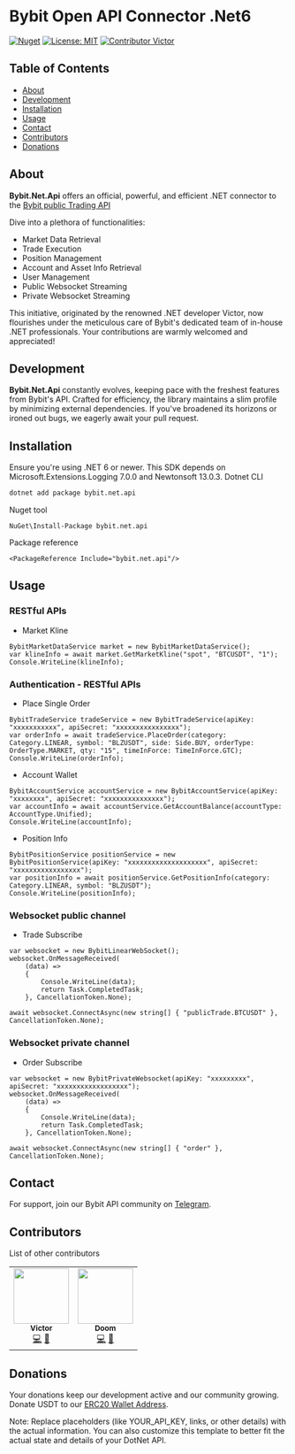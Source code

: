﻿# Bybit Open API Connector .Net6

[![Nuget](https://img.shields.io/nuget/v/bybit.net.api)](https://www.nuget.org/packages/bybit.net.api) [![License: MIT](https://img.shields.io/badge/License-MIT-yellow.svg)](https://github.com/wuhewuhe/bybit.net.api/blob/main/LICENSE) [![Contributor Victor](https://img.shields.io/badge/contributor-Victor-blue.svg)](https://github.com/wuhewuhe/bybit-java-api)

## Table of Contents

- [About](#about)
- [Development](#development)
- [Installation](#installation)
- [Usage](#usage)
- [Contact](#contact)
- [Contributors](#contributors)
- [Donations](#donations)

## About
**Bybit.Net.Api** offers an official, powerful, and efficient .NET connector to the  [Bybit public Trading API](https://bybit-exchange.github.io/docs/v5/intro)

Dive into a plethora of functionalities:
- Market Data Retrieval
- Trade Execution
- Position Management
- Account and Asset Info Retrieval
- User Management
- Public Websocket Streaming
- Private Websocket Streaming

This initiative, originated by the renowned .NET developer Victor, now flourishes under the meticulous care of Bybit's dedicated team of in-house .NET professionals. 
Your contributions are warmly welcomed and appreciated!

## Development
**Bybit.Net.Api** constantly evolves, keeping pace with the freshest features from Bybit's API. Crafted for efficiency, the library maintains a slim profile by minimizing external dependencies. If you've broadened its horizons or ironed out bugs, we eagerly await your pull request.

## Installation
Ensure you're using .NET 6 or newer. This SDK depends on Microsoft.Extensions.Logging 7.0.0 and Newtonsoft 13.0.3.
Dotnet CLI
```bash
dotnet add package bybit.net.api
```

Nuget tool
```DotNet
NuGet\Install-Package bybit.net.api
```

Package reference
```DotNet
<PackageReference Include="bybit.net.api"/>
```
## Usage

### RESTful APIs
- Market Kline
```DotNet
BybitMarketDataService market = new BybitMarketDataService();
var klineInfo = await market.GetMarketKline("spot", "BTCUSDT", "1");
Console.WriteLine(klineInfo);
```

### Authentication - RESTful APIs
- Place Single Order
```DotNet
BybitTradeService tradeService = new BybitTradeService(apiKey: "xxxxxxxxxxx", apiSecret: "xxxxxxxxxxxxxxxx");
var orderInfo = await tradeService.PlaceOrder(category: Category.LINEAR, symbol: "BLZUSDT", side: Side.BUY, orderType: OrderType.MARKET, qty: "15", timeInForce: TimeInForce.GTC);
Console.WriteLine(orderInfo);
```

- Account Wallet
```DotNet
BybitAccountService accountService = new BybitAccountService(apiKey: "xxxxxxxx", apiSecret: "xxxxxxxxxxxxxxx");
var accountInfo = await accountService.GetAccountBalance(accountType: AccountType.Unified);
Console.WriteLine(accountInfo);
```
- Position Info
```DotNet
BybitPositionService positionService = new BybitPositionService(apiKey: "xxxxxxxxxxxxxxxxxxxx", apiSecret: "xxxxxxxxxxxxxxxxx");
var positionInfo = await positionService.GetPositionInfo(category: Category.LINEAR, symbol: "BLZUSDT");
Console.WriteLine(positionInfo);
```

### Websocket public channel
- Trade Subscribe
```DotNet
var websocket = new BybitLinearWebSocket();
websocket.OnMessageReceived(
    (data) =>
    {
        Console.WriteLine(data);
        return Task.CompletedTask;
    }, CancellationToken.None);

await websocket.ConnectAsync(new string[] { "publicTrade.BTCUSDT" }, CancellationToken.None);
```

### Websocket private channel
- Order Subscribe
```DotNet
var websocket = new BybitPrivateWebsocket(apiKey: "xxxxxxxxx", apiSecret: "xxxxxxxxxxxxxxxxxx");
websocket.OnMessageReceived(
    (data) =>
    {
        Console.WriteLine(data);
        return Task.CompletedTask;
    }, CancellationToken.None);

await websocket.ConnectAsync(new string[] { "order" }, CancellationToken.None);
```

## Contact
For support, join our Bybit API community on [Telegram](https://t.me/Bybitapi).

## Contributors
List of other contributors
<table>
  <tr>
    <td align="center">
        <a href="https://github.com/wuhewuhe">
            <img src="https://avatars.githubusercontent.com/u/32245754?v=4" width="100px;" alt=""/>
            <br />
            <sub>   
                <b>Victor</b>
            </sub>
        </a>
        <br />
        <a href="https://github.com/wuhewuhe/bybit-java-api/commits?author=wuhewuhe" title="Code">💻</a>
        <a href="https://github.com/wuhewuhe/bybit-java-api/commits?author=wuhewuhe" title="Documentation">📖</a>
    </td>
    <td align="center">
        <a href="https://github.com/Doom-Prince">
            <img src="https://avatars.githubusercontent.com/u/124635036?v=4" width="100px;" alt=""/>
            <br />
            <sub>   
                <b>Doom</b>
            </sub>
        </a>
        <br />
        <a href="https://github.com/wuhewuhe/bybit-java-api/commits?author=Doom-Prince" title="Code">💻</a>
        <a href="https://github.com/wuhewuhe/bybit-java-api/commits?author=Doom-Prince" title="Documentation">📖</a>
    </td>
  </tr>
</table>

## Donations
Your donations keep our development active and our community growing. Donate USDT to our [ERC20 Wallet Address](0x238bbb45af1254e2fd76564c9b56042c452f3d6e).

Note: Replace placeholders (like YOUR_API_KEY, links, or other details) with the actual information. You can also customize this template to better fit the actual state and details of your DotNet API.